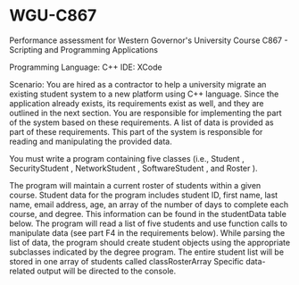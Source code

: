 # WGU-C867

Performance assessment for Western Governor's University 
Course C867 - Scripting and Programming Applications

Programming Language: C++
IDE: XCode

Scenario: You are hired as a contractor to help a university migrate an existing student system to a new platform using C++ language. 
Since the application already exists, its requirements exist as well, and they are outlined in the next section.
You are responsible for implementing the part of the system based on these requirements. 
A list of data is provided as part of these requirements. This part of the system is responsible for reading and manipulating the provided data.

You must write a program containing five classes (i.e., Student , SecurityStudent , NetworkStudent , SoftwareStudent , and Roster ). 

The program will maintain a current roster of students within a given course. 
Student data for the program includes student ID, first name, last name, email address, age, an array of the number of days to complete each course, and degree. 
This information can be found in the studentData table below. 
The program will read a list of five students and use function calls to manipulate data (see part F4 in the requirements below). While parsing the list of data, the program should create student objects using the appropriate subclasses indicated by the degree program. 
The entire student list will be stored in one array of students called classRosterArray Specific data-related output will be directed to the console.
